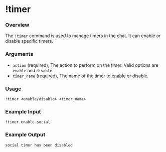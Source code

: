 # !timer

### Overview

The `!timer` command is used to manage timers in the chat. It can enable or disable specific timers.

### Arguments

- `action` (required), The action to perform on the timer. Valid options are `enable` and `disable`.
- `timer_name` (required), The name of the timer to enable or disable.

### Usage

```
!timer <enable/disable> <timer_name> 
```

### Example Input

```
!timer enable social
```

### Example Output

```
social timer has been disabled 
```

